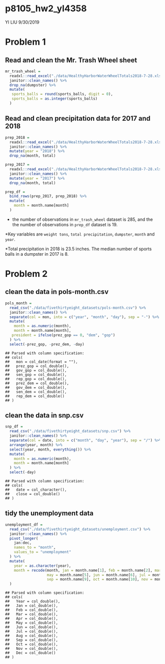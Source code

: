 p8105\_hw2\_yl4358
================
YI LIU
9/30/2019

# Problem 1

## Read and clean the Mr. Trash Wheel sheet

``` r
mr_trash_wheel = 
  readxl::read_excel("./data/HealthyHarborWaterWheelTotals2018-7-28.xlsx", sheet = "Mr. Trash Wheel", range = "A2:N338") %>% 
  janitor::clean_names() %>% 
  drop_na(dumpster) %>%
  mutate(
   sports_balls = round(sports_balls, digit = 0),
   sports_balls = as.integer(sports_balls)
  ) 
```

## Read and clean precipitation data for 2017 and 2018

``` r
prep_2018 = 
  readxl::read_excel("./data/HealthyHarborWaterWheelTotals2018-7-28.xlsx", sheet = "2018 Precipitation", range = "A2:B15") %>%
  janitor::clean_names() %>% 
  mutate(year = "2018") %>% 
  drop_na(month, total)

prep_2017 = 
  readxl::read_excel("./data/HealthyHarborWaterWheelTotals2018-7-28.xlsx", sheet = "2017 Precipitation", range = "A2:B15") %>%
  janitor::clean_names() %>% 
  mutate(year = "2017") %>% 
  drop_na(month, total)

prep_df = 
  bind_rows(prep_2017, prep_2018) %>% 
  mutate(
    month = month.name[month]
  ) 
```

  - the number of observations in `mr_trash_wheel` dataset is 285, and
    the the number of observations in `prep_df` dataset is 19.

\*Key variables are `weight tons`, `total precipitation`, `dumpster`,
`month` and `year`.

\*Total precipitation in 2018 is 23.5 inches. The median number of
sports balls in a dumpster in 2017 is 8.

# Problem 2

## clean the data in pols-month.csv

``` r
pols_month = 
  read_csv("./data/fivethirtyeight_datasets/pols-month.csv") %>% 
  janitor::clean_names() %>%
  separate(col = mon, into = c("year", "month", "day"), sep = "-") %>% 
  mutate(
    month = as.numeric(month),
    month = month.name[month],
   president = ifelse(prez_gop == 0, "dem", "gop")
  ) %>% 
  select(-prez_gop, -prez_dem, -day) 
```

    ## Parsed with column specification:
    ## cols(
    ##   mon = col_date(format = ""),
    ##   prez_gop = col_double(),
    ##   gov_gop = col_double(),
    ##   sen_gop = col_double(),
    ##   rep_gop = col_double(),
    ##   prez_dem = col_double(),
    ##   gov_dem = col_double(),
    ##   sen_dem = col_double(),
    ##   rep_dem = col_double()
    ## )

## clean the data in snp.csv

``` r
snp_df = 
  read_csv("./data/fivethirtyeight_datasets/snp.csv") %>% 
  janitor::clean_names() %>%
  separate(col = date, into = c("month", "day", "year"), sep = "/") %>% 
  arrange(year, month) %>% 
  select(year, month, everything()) %>% 
  mutate(
    month = as.numeric(month),
    month = month.name[month]
  ) %>% 
  select(-day)
```

    ## Parsed with column specification:
    ## cols(
    ##   date = col_character(),
    ##   close = col_double()
    ## )

## tidy the unemployment data

``` r
unemployment_df = 
  read_csv("./data/fivethirtyeight_datasets/unemployment.csv") %>% 
  janitor::clean_names() %>%
  pivot_longer(
    jan:dec,
    names_to = "month",
    values_to = "unemployment"
  ) %>% 
  mutate(
    year = as.character(year),
    month = recode(month, jan = month.name[1], feb = month.name[2], mar = month.name[3], apr = month.name[4],
                   may = month.name[5], jun = month.name[6], jul = month.name[7], aug = month.name[8], 
                   sep = month.name[9], oct = month.name[10], nov = month.name[11], dec = month.name[12])
  )
```

    ## Parsed with column specification:
    ## cols(
    ##   Year = col_double(),
    ##   Jan = col_double(),
    ##   Feb = col_double(),
    ##   Mar = col_double(),
    ##   Apr = col_double(),
    ##   May = col_double(),
    ##   Jun = col_double(),
    ##   Jul = col_double(),
    ##   Aug = col_double(),
    ##   Sep = col_double(),
    ##   Oct = col_double(),
    ##   Nov = col_double(),
    ##   Dec = col_double()
    ## )
